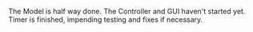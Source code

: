 The Model is half way done.
The Controller and GUI haven't started yet.
Timer is finished, impending testing and fixes if necessary.